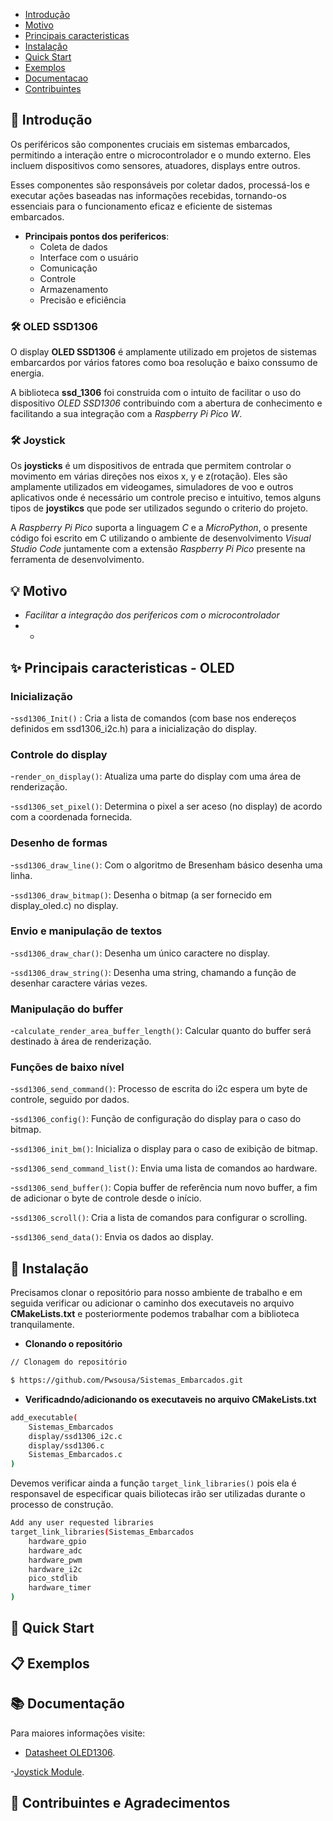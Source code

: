 - [Introdução](#-introdução)
- [Motivo](#-motivo)
- [Principais caracteristicas](#-principais--caracteristicas)
- [Instalação](#-instalacao)
- [Quick Start](#-quick-start)
- [Exemplos](#-exemplos)
- [Documentacao](#-documentacao)
- [Contribuintes](#-contribuintes)


## 🌟 Introdução

Os periféricos são componentes cruciais em sistemas embarcados, permitindo a interação entre o microcontrolador e o mundo externo. Eles incluem dispositivos como sensores, atuadores, displays entre outros. 

Esses componentes são responsáveis por coletar dados, processá-los e executar ações baseadas nas informações recebidas, tornando-os essenciais para o funcionamento eficaz e eficiente de sistemas embarcados.

- **Principais pontos dos perifericos**:
    - Coleta de dados
    - Interface com o usuário
    - Comunicação
    - Controle
    - Armazenamento
    - Precisão e eficiência

### 🛠️ OLED SSD1306

O display **OLED SSD1306** é amplamente utilizado em projetos de sistemas embarcardos por vários fatores como boa resolução e baixo conssumo de energia.

A biblioteca **ssd_1306** foi construida com o intuito de facilitar o uso do dispositivo *OLED SSD1306* contribuindo com a abertura de conhecimento e facilitando a sua integração com a *Raspberry Pi Pico W*. 

### 🛠️ Joystick 

Os **joysticks** é um dispositivos de entrada que permitem controlar o movimento em várias direções nos eixos x, y e z(rotação). Eles são amplamente utilizados em videogames, simuladores de voo e outros aplicativos onde é necessário um controle preciso e intuitivo, temos alguns tipos de **joystikcs** que pode ser utilizados segundo o criterio do projeto.

A *Raspberry Pi Pico* suporta a linguagem *C* e a *MicroPython*, o presente código foi escrito em C utilizando o ambiente de desenvolvimento *Visual Studio Code* juntamente com a extensão *Raspberry Pi Pico* presente na ferramenta de desenvolvimento.

## 💡 Motivo

- *Facilitar a integração dos perifericos com o microcontrolador*
- *

## ✨ Principais caracteristicas - OLED

### Inicialização

-`ssd1306_Init()` : Cria a lista de comandos (com base nos endereços definidos em ssd1306_i2c.h) para a inicialização do display.

### Controle do display

-`render_on_display()`: Atualiza uma parte do display com uma área de renderização.

-`ssd1306_set_pixel()`: Determina o pixel a ser aceso (no display) de acordo com a coordenada fornecida.

### Desenho de formas 

-`ssd1306_draw_line()`: Com o algoritmo de Bresenham básico desenha uma linha.

-`ssd1306_draw_bitmap()`: Desenha o bitmap (a ser fornecido em display_oled.c) no display.

### Envio e manipulação de textos

-`ssd1306_draw_char()`: Desenha um único caractere no display.

-`ssd1306_draw_string()`: Desenha uma string, chamando a função de desenhar 
caractere várias vezes.

### Manipulação do buffer

-`calculate_render_area_buffer_length()`: Calcular quanto do buffer será destinado à área de renderização.

### Funções de baixo nível

-`ssd1306_send_command()`: Processo de escrita do i2c espera um byte de controle, seguido por dados.

-`ssd1306_config()`: Função de configuração do display para o caso do bitmap.

-`ssd1306_init_bm()`: Inicializa o display para o caso de exibição de bitmap.

-`ssd1306_send_command_list()`: Envia uma lista de comandos ao hardware.

-`ssd1306_send_buffer()`: Copia buffer de referência num novo buffer, a fim de adicionar o byte de controle desde o início.

-`ssd1306_scroll()`: Cria a lista de comandos para configurar o scrolling.

-`ssd1306_send_data()`: Envia os dados ao display.

## 🔧 Instalação

Precisamos clonar o repositório para nosso ambiente de trabalho e em seguida verificar ou adicionar o caminho dos executaveis no arquivo **CMakeLists.txt** e posteriormente podemos trabalhar com a biblioteca tranquilamente.

- **Clonando o repositório**

```bash 
// Clonagem do repositório

$ https://github.com/Pwsousa/Sistemas_Embarcados.git

```
- **Verificadndo/adicionando os executaveis no arquivo CMakeLists.txt**

```bash 
add_executable(
    Sistemas_Embarcados 
    display/ssd1306_i2c.c
    display/ssd1306.c
    Sistemas_Embarcados.c 
)

```
Devemos verificar ainda a função `target_link_libraries()` pois ela é responsavel de especificar quais biliotecas irão ser utilizadas durante o processo de construção.

```bash
Add any user requested libraries
target_link_libraries(Sistemas_Embarcados 
    hardware_gpio
    hardware_adc
    hardware_pwm
    hardware_i2c
    pico_stdlib
    hardware_timer
)

```

## 🚀 Quick Start



## 📋 Exemplos



## 📚 Documentação

Para maiores informações visite:

- [Datasheet OLED1306](https://www.digikey.com/htmldatasheets/production/2047793/0/0/1/ssd1306.html?msockid=0fc5c8f0897d6ddd09eedc37882a6c9c).

-[Joystick Module](https://components101.com/modules/joystick-module).

## 👥 Contribuintes e Agradecimentos




